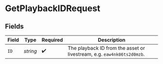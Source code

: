 # GetPlaybackIDRequest


## Fields

| Field                                                                  | Type                                                                   | Required                                                               | Description                                                            |
| ---------------------------------------------------------------------- | ---------------------------------------------------------------------- | ---------------------------------------------------------------------- | ---------------------------------------------------------------------- |
| `ID`                                                                   | *string*                                                               | :heavy_check_mark:                                                     | The playback ID from the asset or livestream, e.g. `eaw4nk06ts2d0mzb`. |